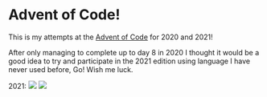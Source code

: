 # Advent of Code!

This is my attempts at the [Advent of Code](https://adventofcode.com) for 2020 and 2021!

After only managing to complete up to day 8 in 2020 I thought it would be a good idea to try and participate in the 2021 edition using language I have never used before, Go! Wish me luck.

2021: ![](https://img.shields.io/badge/days%20completed-3-red) ![](https://img.shields.io/badge/stars%20⭐-6-yellow)
